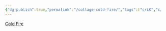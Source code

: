 ```yaml
---
{"dg-publish":true,"permalink":"/collage-cold-fire/","tags":["c/LK","c/flat-background","c/black","c/moon","c/hand","c/fire","c/blue","c/red"],"created":"2024-01-08T14:16:16.344-05:00","updated":"2024-01-08T14:16:44.515-05:00"}
---
```



[Cold Fire](https://www.instagram.com/p/CnUlOM8uVCi/)
